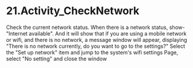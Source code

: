 # 21.Activity_CheckNetwork
 Check the current network status. When there is a network status, show-"Internet available". And it will show that if you are using a mobile network or wifi, and there is no network, a message window will appear, displaying "There is no network currently, do you want to go to the settings?" Select the "Set up network" item and jump to the system's wifi settings Page, select "No setting" and close the window
